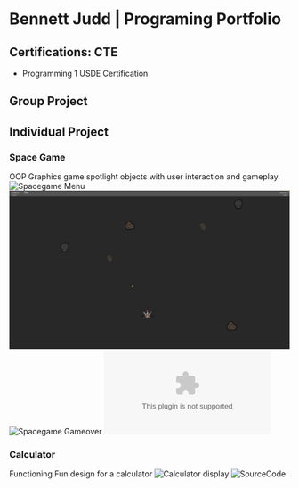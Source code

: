 # Bennett Judd | Programing Portfolio

## Certifications: CTE
* Programming 1 USDE Certification

## Group Project 

## Individual Project

### Space Game
OOP Graphics game spotlight objects with user interaction and gameplay.
![Spacegame Menu]()
![Spacegame Gameplay](https://github.com/BennettJudd/ProjectPlace/blob/main/images/Spacegame.png)
![Spacegame Gameover]()
![SourceCode](https://github.com/BennettJudd/ProjectPlace/blob/main/src/SpaceGame%202.zip)

### Calculator
Functioning Fun design for a calculator
![Calculator display]()
![SourceCode]()


